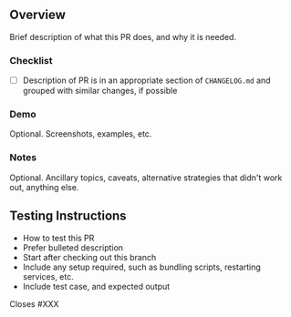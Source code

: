 ## Overview

Brief description of what this PR does, and why it is needed.

### Checklist

- [ ] Description of PR is in an appropriate section of `CHANGELOG.md` and grouped with similar changes, if possible

### Demo

Optional. Screenshots, examples, etc.

### Notes

Optional. Ancillary topics, caveats, alternative strategies that didn't work out, anything else.

## Testing Instructions

- How to test this PR
- Prefer bulleted description
- Start after checking out this branch
- Include any setup required, such as bundling scripts, restarting services, etc.
- Include test case, and expected output

Closes #XXX
